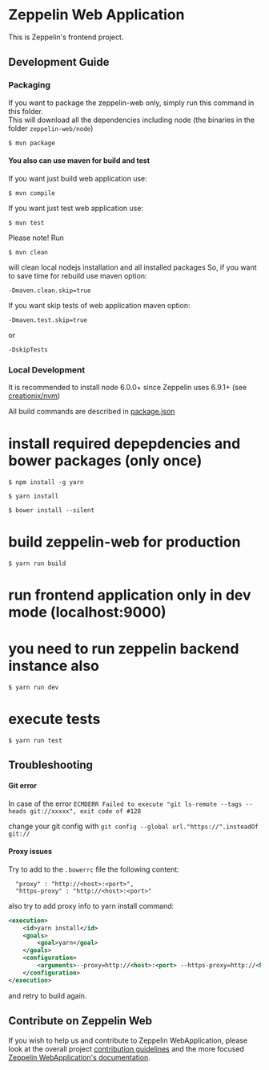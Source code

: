 # Zeppelin Web Application

This is Zeppelin's frontend project.

## Development Guide 

### Packaging 

If you want to package the zeppelin-web only, simply run this command in this folder.  
This will download all the dependencies including node (the binaries in the folder `zeppelin-web/node`)

```
$ mvn package 
```
#### You also can use maven for build and test

If you want just build web application use:
```
$ mvn compile
```  

If you want just test web application use:
```
$ mvn test
``` 

Please note! Run

```
$ mvn clean
```

will clean local nodejs installation and all installed packages
So, if you want to save time for rebuild use maven option:

```
-Dmaven.clean.skip=true
```

If you want skip tests of web application maven option:
```
-Dmaven.test.skip=true 
```
or 
```
-DskipTests
```

### Local Development

It is recommended to install node 6.0.0+ since Zeppelin uses 6.9.1+ (see [creationix/nvm](https://github.com/creationix/nvm))

All build commands are described in [package.json](./package.json)

# install required depepdencies and bower packages (only once)
```
$ npm install -g yarn
```

```
$ yarn install
```

```
$ bower install --silent
```

# build zeppelin-web for production
```
$ yarn run build
```

# run frontend application only in dev mode (localhost:9000) 
# you need to run zeppelin backend instance also
```
$ yarn run dev
```

# execute tests
```
$ yarn run test
```

## Troubleshooting

#### Git error

In case of the error `ECMDERR Failed to execute "git ls-remote --tags --heads git://xxxxx", exit code of #128`

change your git config with `git config --global url."https://".insteadOf git://`

#### Proxy issues

Try to add to the `.bowerrc` file the following content:
```
  "proxy" : "http://<host>:<port>",
  "https-proxy" : "http://<host>:<port>"
```

also try to add proxy info to yarn install command:
```xml
<execution>
	<id>yarn install</id>
	<goals>
    	<goal>yarn</goal>
    </goals>
    <configuration>
    	<arguments>--proxy=http://<host>:<port> --https-proxy=http://<host>:<port></arguments>
    </configuration>
</execution>
```

and retry to build again.

## Contribute on Zeppelin Web

If you wish to help us and contribute to Zeppelin WebApplication, please look at the overall project [contribution guidelines](https://zeppelin.apache.org/contribution/contributions.html) and the more focused [Zeppelin WebApplication's documentation](https://zeppelin.apache.org/contribution/webapplication.html).

